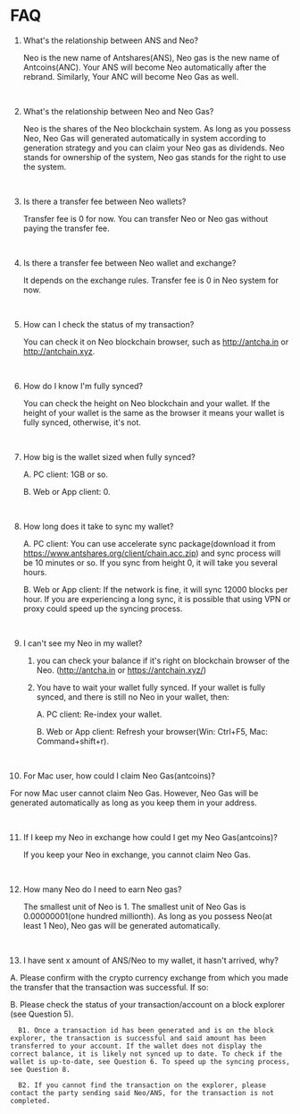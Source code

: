 # FAQ

1. What's the relationship between ANS and Neo?

   Neo is the new name of Antshares(ANS), Neo gas is the new name of Antcoins(ANC). Your ANS will become Neo automatically after the rebrand. Similarly, Your ANC will become Neo Gas as well.

   ​

2. What's the relationship between Neo and Neo Gas?

   Neo is the shares of the Neo blockchain system. As long as you possess Neo, Neo Gas will generated automatically in system according to generation strategy and you can claim your Neo gas as dividends. Neo stands for ownership of the system, Neo gas stands for the right to use the system.

   ​

3. Is there a transfer fee between Neo wallets?

   Transfer fee is 0 for now. You can transfer Neo or Neo gas without paying the transfer fee.

   ​

4. Is there a transfer fee between Neo wallet and exchange?

   It depends on the exchange rules. Transfer fee is 0 in Neo system for now.

   ​

5. How can I check the status of my transaction?

   You can check it on Neo blockchain browser, such as http://antcha.in or http://antchain.xyz.

   ​

6. How do I know I'm fully synced?

   You can check the height on Neo blockchain and your wallet. If the height of your wallet is the same as the browser it means your wallet is fully synced, otherwise, it's not.

   ​

7. How big is the wallet sized when fully synced?

   A. PC client: 1GB or so.

   B. Web or App client: 0.

   ​

8. How long does it take to sync my wallet?

   A. PC client: You can use accelerate sync package(download it from https://www.antshares.org/client/chain.acc.zip) and sync process will be 10 minutes or so. If you sync from height 0, it will take you several hours.

   B. Web or App client: If the network is fine, it will sync 12000 blocks per hour. If you are experiencing a long sync, it is possible that using VPN or proxy could speed up the syncing process.

   ​

9. I can't see my Neo in my wallet?

   1. you can check your balance if it's right on blockchain browser of the Neo. (http://antcha.in or https://antchain.xyz/)

   2. You have to wait your wallet fully synced. If your wallet is fully synced, and there is still no Neo in your wallet, then:

      A. PC client: Re-index your wallet.

      B. Web or App client: Refresh your browser(Win: Ctrl+F5, Mac: Command+shift+r).

   ​

10. For Mac user, how could I claim Neo Gas(antcoins)?

  For now Mac user cannot claim Neo Gas. However, Neo Gas will be generated automatically as long as you keep them in your address.

  ​

11. If I keep my Neo in exchange how could I get my Neo Gas(antcoins)?

    If you keep your Neo in exchange, you cannot claim Neo Gas.

    ​

12. How many Neo do I need to earn Neo gas?

    The smallest unit of Neo is 1. The smallest unit of Neo Gas is 0.00000001(one hundred millionth). As long as you possess Neo(at least 1 Neo), Neo gas will be generated automatically.

    ​

 13. I have sent x amount of ANS/Neo to my wallet, it hasn't arrived, why? 

   A. Please confirm with the crypto currency exchange from which you made the transfer that the transaction was successful. If so: 

   B. Please check the status of your transaction/account on a block explorer (see Question 5). 

      B1. Once a transaction id has been generated and is on the block explorer, the transaction is successful and said amount has been transferred to your account. If the wallet does not display the correct balance, it is likely not synced up to date. To check if the wallet is up-to-date, see Question 6. To speed up the syncing process, see Question 8.

      B2. If you cannot find the transaction on the explorer, please contact the party sending said Neo/ANS, for the transaction is not completed. 
